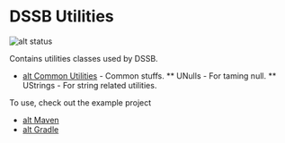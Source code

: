 # DSSB Utilities

![alt status](https://travis-ci.org/DSSB/utils.svg?branch=master)

Contains utilities classes used by DSSB.

* [alt Common Utilities](https://github.com/DSSB/dssb-utils/tree/master/dssb-utils-common) - Common stuffs.
  ** UNulls   - For taming null.
  ** UStrings - For string related utilities.

To use, check out the example project
* [alt Maven](https://github.com/DSSB/UseDssbUtilsMaven)
* [alt Gradle](https://github.com/DSSB/UseDssbUtilsGradle)
